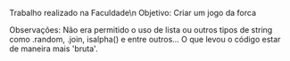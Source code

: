 Trabalho realizado na Faculdade\n
Objetivo: Criar um jogo da forca

Observações: Não era permitido o uso de lista ou outros tipos de string como .random, .join, isalpha() e entre outros... O que levou o código estar de maneira mais 'bruta'.
